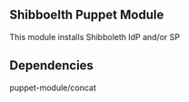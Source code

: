 Shibboelth Puppet Module
-------------------

This module installs Shibboleth IdP and/or SP

Dependencies
------------
puppet-module/concat
